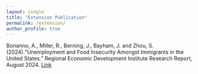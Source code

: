```yaml
---
layout: single
title: "Extension Publication"
permalink: /extension/
author_profile: true
---
```

Bonanno, A., Miller, R., Berning, J., Bayham, J. and Zhou, S. (2024).“Unemployment and Food Insecurity Amongst
Immigrants in the United States.” Regional Economic Development Institute Research Report, August 2024. [Link](https://csuredi.org/redi_reports/unemployment-and-food-insecurity-amongst-immigrants-in-the-united-states/) 
